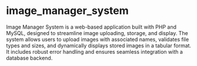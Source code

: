 # image_manager_system
 Image Manager System is a web-based application built with PHP and MySQL, designed to streamline image uploading, storage, and display. The system allows users to upload images with associated names, validates file types and sizes, and dynamically displays stored images in a tabular format. It includes robust error handling and ensures seamless integration with a database backend.

